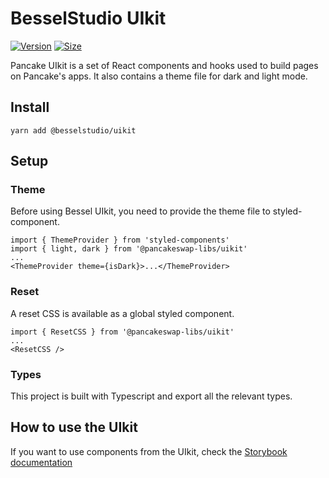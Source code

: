 # BesselStudio UIkit

[![Version](https://img.shields.io/npm/v/@besselstudio/uikit)](https://www.npmjs.com/package/@besselstudio/uikit) [![Size](https://img.shields.io/bundlephobia/min/@besselstudio/uikit)](https://www.npmjs.com/package/@besselstudio/uikit)

Pancake UIkit is a set of React components and hooks used to build pages on Pancake's apps. It also contains a theme file for dark and light mode.

## Install

`yarn add @besselstudio/uikit`

## Setup

### Theme

Before using Bessel UIkit, you need to provide the theme file to styled-component.

```
import { ThemeProvider } from 'styled-components'
import { light, dark } from '@pancakeswap-libs/uikit'
...
<ThemeProvider theme={isDark}>...</ThemeProvider>
```

### Reset

A reset CSS is available as a global styled component.

```
import { ResetCSS } from '@pancakeswap-libs/uikit'
...
<ResetCSS />
```

### Types

This project is built with Typescript and export all the relevant types.

## How to use the UIkit

If you want to use components from the UIkit, check the [Storybook documentation](https://besselstudio.github.io/bessel-uikit/)

